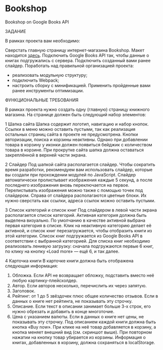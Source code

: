 # Bookshop
Bookshop on Google Books API

ЗАДАНИЕ

В рамках проекта вам необходимо:

Сверстать главную страницу интернет-магазина Bookshop. Макет находится <a href="https://www.figma.com/file/8XxPADjILtnlah4yWI0CLb/bookshop?node-id=0%3A1&t=IgjAXYdKMUHiJ6Pp-0">здесь</a>.
Подключить Google Books API так, чтобы данные о книгах подгружались с сервера.
Подключить созданный вами ранее слайдер.
Поработать над правильной организацией проекта:
- реализовать модульную структуру;
- подключить Webpack;
- настроить сборку с минификацией.
Применить пройденные вами ранее инструменты оптимизации.

ФУНКЦИОНАЛЬНЫЕ ТРЕБОВАНИЯ

В рамках проекта нужно создать одну (главную) страницу книжного магазина. На странице должен быть следующий набор элементов:

1 Шапка сайта
Шапка содержит логотип, навигацию и набор кнопок. Ссылки в меню можно оставить пустыми, так как реализация остальных страниц сайта в проекте не предусмотрена.
Кнопки авторизации, поиска и корзины неактивны. Однако при добавлении товара в корзину у иконки должен появиться бейджик с количеством товара в корзине.
При прокрутке сайта шапка должна оставаться закреплённой в верхней части экрана.

2 Слайдер
Под шапкой сайта располагается слайдер. Чтобы сократить время разработки, рекомендуем вам использовать слайдер, которые вы создали при прохождении модулей по JavaScript.
Слайдер автоматически пролистывает изображения каждые 5 секунд, а после последнего изображения вновь переключается на первое. Перелистывать изображения можно также с помощью точек под слайдером. Справа от слайдера располагаются цветные блоки. Их нужно сверстать как ссылки, адреса ссылок можно оставить пустыми.

3 Список категорий и список книг
Под слайдером в левой части экрана располагается список категорий. Активная категория должна быть выделена визуально.
По умолчанию в качестве активной выбрана первая категория в списке. Клик на неактивную категорию делает её активной, и список книг перезагружается, чтобы отобразить книги из этой категории.
Список книг подгружается из Google Books API в соответствии с выбранной категорией. Для списка книг необходимо реализовать ленивую загрузку: сначала подгружаются первые 6 книг, по клику на кнопку «Load more» — ещё 6, и так далее.

4 Карточка книги
В карточке книги должна быть отображена следующая информация:
1) Обложка. Если API не возвращает обложку, подставить вместо неё любую картинку-плейсхолдер.
2) Автор. Если авторов несколько, перечислить их через запятую.
3) Заголовок.
4) Рейтинг: от 1 до 5 звёздочек плюс общее количество отзывов. Если в данных о книге нет рейтинга, не показывать эту строчку.
5) Описание. Если текст в описании занимает больше 3-х строк, его нужно обрезать и добавить в конце многоточие.
6) Цена с указанием валюты. Если в данных о книге нет цены, не показывать эту строчку.
Под описанием каждой книги должна быть кнопка «Buy now». При клике на неё товар добавляется в корзину, а кнопка меняет внешний вид (см. скриншот выше). При повторном нажатии на кнопку товар убирается из корзины.
Информация о книгах, добавленных в корзину, должна сохраняться в localStorage.
